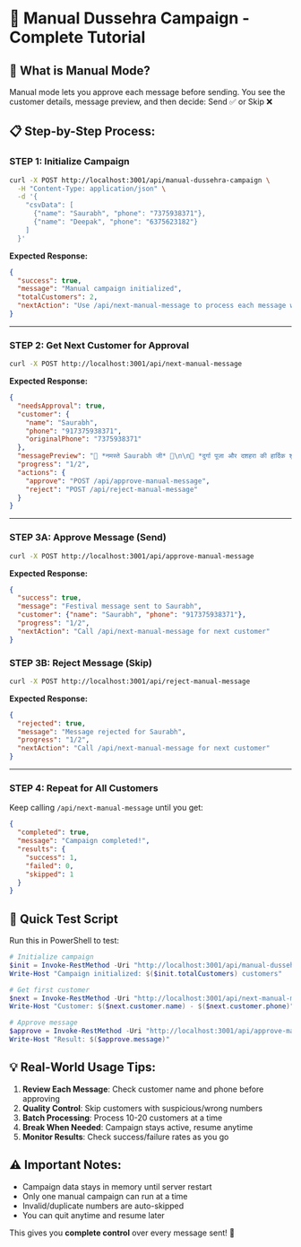 # 📱 Manual Dussehra Campaign - Complete Tutorial

## 🎯 What is Manual Mode?
Manual mode lets you approve each message before sending. You see the customer details, message preview, and then decide: Send ✅ or Skip ❌

## 📋 Step-by-Step Process:

### **STEP 1: Initialize Campaign**
```bash
curl -X POST http://localhost:3001/api/manual-dussehra-campaign \
  -H "Content-Type: application/json" \
  -d '{
    "csvData": [
      {"name": "Saurabh", "phone": "7375938371"},
      {"name": "Deepak", "phone": "6375623182"}
    ]
  }'
```

**Expected Response:**
```json
{
  "success": true,
  "message": "Manual campaign initialized",
  "totalCustomers": 2,
  "nextAction": "Use /api/next-manual-message to process each message with approval"
}
```

---

### **STEP 2: Get Next Customer for Approval**
```bash
curl -X POST http://localhost:3001/api/next-manual-message
```

**Expected Response:**
```json
{
  "needsApproval": true,
  "customer": {
    "name": "Saurabh",
    "phone": "917375938371",
    "originalPhone": "7375938371"
  },
  "messagePreview": "🙏 *नमस्ते Saurabh जी* 🙏\n\n🌺 *दुर्गा पूजा और दशहरा की हार्दिक शुभकामनाएं* 🌺...",
  "progress": "1/2",
  "actions": {
    "approve": "POST /api/approve-manual-message",
    "reject": "POST /api/reject-manual-message"
  }
}
```

---

### **STEP 3A: Approve Message (Send)**
```bash
curl -X POST http://localhost:3001/api/approve-manual-message
```

**Expected Response:**
```json
{
  "success": true,
  "message": "Festival message sent to Saurabh",
  "customer": {"name": "Saurabh", "phone": "917375938371"},
  "progress": "1/2",
  "nextAction": "Call /api/next-manual-message for next customer"
}
```

### **STEP 3B: Reject Message (Skip)**
```bash
curl -X POST http://localhost:3001/api/reject-manual-message
```

**Expected Response:**
```json
{
  "rejected": true,
  "message": "Message rejected for Saurabh",
  "progress": "1/2",
  "nextAction": "Call /api/next-manual-message for next customer"
}
```

---

### **STEP 4: Repeat for All Customers**
Keep calling `/api/next-manual-message` until you get:

```json
{
  "completed": true,
  "message": "Campaign completed!",
  "results": {
    "success": 1,
    "failed": 0,
    "skipped": 1
  }
}
```

## 🚀 Quick Test Script

Run this in PowerShell to test:

```powershell
# Initialize campaign
$init = Invoke-RestMethod -Uri "http://localhost:3001/api/manual-dussehra-campaign" -Method POST -ContentType "application/json" -Body '{"csvData":[{"name":"Saurabh","phone":"7375938371"}]}'
Write-Host "Campaign initialized: $($init.totalCustomers) customers"

# Get first customer
$next = Invoke-RestMethod -Uri "http://localhost:3001/api/next-manual-message" -Method POST
Write-Host "Customer: $($next.customer.name) - $($next.customer.phone)"

# Approve message
$approve = Invoke-RestMethod -Uri "http://localhost:3001/api/approve-manual-message" -Method POST
Write-Host "Result: $($approve.message)"
```

## 💡 Real-World Usage Tips:

1. **Review Each Message**: Check customer name and phone before approving
2. **Quality Control**: Skip customers with suspicious/wrong numbers  
3. **Batch Processing**: Process 10-20 customers at a time
4. **Break When Needed**: Campaign stays active, resume anytime
5. **Monitor Results**: Check success/failure rates as you go

## ⚠️ Important Notes:

- Campaign data stays in memory until server restart
- Only one manual campaign can run at a time
- Invalid/duplicate numbers are auto-skipped
- You can quit anytime and resume later

This gives you **complete control** over every message sent! 🎯